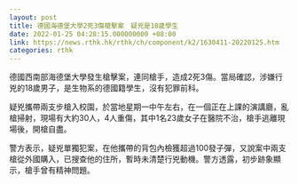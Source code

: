 ```yaml
---
layout: post
title: 德國海德堡大學2死3傷槍擊案　疑兇是18歲學生
date: 2022-01-25 04:28:15.000000000 +08:00
link: https://news.rthk.hk/rthk/ch/component/k2/1630411-20220125.htm
categories: rthk
---
```


德國西南部海德堡大學發生槍擊案，連同槍手，造成2死3傷。當局確認，涉嫌行兇的18歲男子，是生物系的德國籍學生，沒有犯罪前科。

疑兇攜帶兩支步槍入校園，於當地星期一中午左右，在一個正在上課的演講廳，亂槍掃射，現場有大約30人，4人重傷，其中1名23歲女子在醫院不治，槍手逃離現場後，開槍自盡。

警方表示，疑兇單獨犯案，在他攜帶的背包內檢獲超過100發子彈，又說案中兩支槍從外國購入，已搜查他的住所，暫時未清楚行兇動機。警方透露，初步跡象顯示，槍手曾有精神問題。
